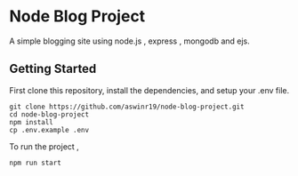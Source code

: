 # Node Blog Project

A simple blogging site using node.js , express , mongodb and ejs.

## Getting Started

First clone this repository, install the dependencies, and setup your .env file.

```
git clone https://github.com/aswinr19/node-blog-project.git
cd node-blog-project
npm install
cp .env.example .env
```

To run the project ,

```
npm run start

```

